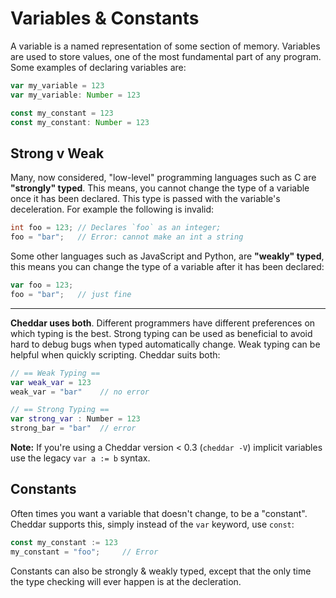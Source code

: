 # Variables & Constants

A variable is a named representation of some section of memory. Variables are used to store values, one of the most fundamental part of any program. Some examples of declaring variables are:

```js
var my_variable = 123
var my_variable: Number = 123

const my_constant = 123
const my_constant: Number = 123
```

## Strong v Weak

Many, now considered, "low-level" programming languages such as C are **"strongly" typed**. This means, you cannot change the type of a variable once it has been declared. This type is passed with the variable's deceleration. For example the following is invalid:

```c
int foo = 123; // Declares `foo` as an integer;
foo = "bar";   // Error: cannot make an int a string
```

Some other languages such as JavaScript and Python, are **"weakly" typed**, this means you can change the type of a variable after it has been declared:

```js
var foo = 123;
foo = "bar";   // just fine
```

---

**Cheddar uses both**. Different programmers have different preferences on which typing is the best. Strong typing can be used as beneficial to avoid hard to debug bugs when typed automatically change. Weak typing can be helpful when quickly scripting. Cheddar suits both:

```swift
// == Weak Typing ==
var weak_var = 123
weak_var = "bar"    // no error

// == Strong Typing ==
var strong_var : Number = 123
strong_bar = "bar"  // error
```

**Note:** If you're using a Cheddar version < 0.3 (`cheddar -V`) implicit variables use the legacy `var a := b` syntax.

## Constants

Often times you want a variable that doesn't change, to be a "constant". Cheddar supports this, simply instead of the `var` keyword, use `const`:

```js
const my_constant := 123
my_constant = "foo";     // Error
```

Constants can also be strongly & weakly typed, except that the only time the type checking will ever happen is at the decleration. 
